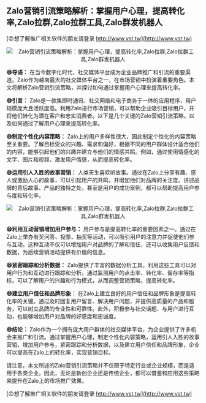 ## **Zalo营销引流策略解析：掌握用户心理，提高转化率,Zalo拉群,Zalo拉群工具,Zalo群发机器人**

[😍想了解推广相关软件的朋友请登录 http://www.vst.tw](http://www.vst.tw)

 <center><img src="https://vst.tw/MP4/tuiguang/png/1.png" alt="Zalo营销引流策略解析：掌握用户心理，提高转化率,Zalo拉群,Zalo拉群工具,Zalo群发机器人"></center>

**😄导语：**
在当今数字化时代，社交媒体平台成为企业品牌推广和引流的重要渠道。Zalo作为越南最大的社交媒体平台之一，在市场营销中扮演着重要角色。本文将解析Zalo营销引流策略，并探讨如何通过掌握用户心理来提高转化率。

**😄引言：**
Zalo是一款集即时通讯、社交网络和电子商务于一体的应用程序，用户规模庞大且活跃度高。利用Zalo进行市场营销，可以帮助企业吸引目标用户，并将他们转化为潜在客户和忠实消费者。以下是几个关键的Zalo营销引流策略，以及如何通过了解用户心理来提高转化率。

**😄制定个性化内容策略：**
Zalo上的用户多样性很大，因此制定个性化的内容策略至关重要。了解目标受众的兴趣、需求和偏好，根据不同的用户群体设计适合他们的内容，能够引起他们的兴趣并建立与他们的情感共鸣。例如，通过使用情感化的文字、图片和视频，激发用户情感，从而提高转化率。

**😄运用引人入胜的故事营销：**
人类天生喜欢听故事。通过在Zalo上分享有趣、感人或激励人心的故事，可以引起用户的共鸣，并增加他们对品牌的关注度。讲述品牌的背后故事、产品的独特之处，甚至是用户的成功案例，都可以帮助提高用户参与度和转化率。

 <center><img src="https://vst.tw/MP4/tuiguang/png/6.png" alt="Zalo营销引流策略解析：掌握用户心理，提高转化率,Zalo拉群,Zalo拉群工具,Zalo群发机器人"></center>

**😄利用互动营销增加用户参与：**
用户参与是提高转化率的重要因素之一。通过在Zalo上举办有奖问答、投票、抽奖等活动，可以吸引用户的注意力并促使他们参与互动。这种互动不仅可以增加用户对品牌的了解和信任，还可以收集用户反馈和数据，为后续营销活动提供有价值的信息。

**😄紧密跟踪和分析数据：**
Zalo提供了丰富的数据分析工具，利用这些工具可以对用户行为和互动进行跟踪和分析。通过监测用户的点击率、转化率、留存率等指标，可以了解用户的兴趣和行为模式，从而调整营销策略，提高转化率。

**😄建立用户信任和品牌形象：**
在Zalo上建立良好的用户信任和品牌形象是提高转化率的关键。通过及时回复用户留言、解决用户问题，并提供高质量的产品和服务，可以树立品牌的专业性和可靠性。此外，积极参与社交话题、与用户进行互动，也能够增加用户对品牌的好感度和忠诚度。

**😄结论：**
Zalo作为一个拥有庞大用户群体的社交媒体平台，为企业提供了许多机会来推广和引流。通过掌握用户心理，制定个性化内容策略，运用引人入胜的故事营销，增加用户参与，紧密跟踪和分析数据，以及建立用户信任和品牌形象，企业可以提高在Zalo上的转化率，实现营销目标。

请注意，本文所述的Zalo营销引流策略并不仅限于特定行业或企业规模，而是适用于各类企业。因此，无论是新创企业还是传统企业，都可以借鉴和应用这些策略来提升在Zalo上的市场推广效果。

[😍想了解推广相关软件的朋友请登录 http://www.vst.tw](http://www.vst.tw)



